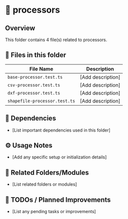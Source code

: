 # 📂 processors

## Overview
This folder contains 4 file(s) related to processors.

## 📄 Files in this folder

| File Name | Description |
|-----------|-------------|
| `base-processor.test.ts` | [Add description] |
| `csv-processor.test.ts` | [Add description] |
| `dxf-processor.test.ts` | [Add description] |
| `shapefile-processor.test.ts` | [Add description] |

## 🔗 Dependencies
- [List important dependencies used in this folder]

## ⚙️ Usage Notes
- [Add any specific setup or initialization details]

## 🔄 Related Folders/Modules
- [List related folders or modules]

## 🚧 TODOs / Planned Improvements
- [List any pending tasks or improvements]
